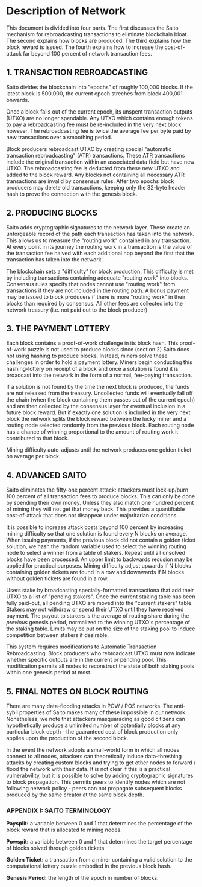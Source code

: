 # Description of Network

This document is divided into four parts. The first discusses the Saito mechanism for rebroadcasting transactions to eliminate blockchain bloat. The second explains how blocks are produced. The third explains how the block reward is issued. The fourth explains how to increase the cost-of-attack far beyond 100 percent of network transaction fees.

## 1. TRANSACTION REBROADCASTING

Saito divides the blockchain into "epochs" of roughly 100,000 blocks. If the latest block is 500,000, the current epoch streches from block 400,001 onwards.

Once a block falls out of the current epoch, its unspent transaction outputs (UTXO) are no longer spendable. Any UTXO which contains enough tokens to pay a rebroadcasting fee must be re-included in the very next block however. The rebroadcasting fee is twice the average fee per byte paid by new transactions over a smoothing period.

Block producers rebroadcast UTXO by creating special "automatic transaction rebroadcasting" (ATR) transactions. These ATR transactions include the original transaction within an associated data field but have new UTXO. The rebroadcasting fee is deducted from these new UTXO and added to the block reward. Any blocks not containing all necessary ATR transactions are invalid by consensus rules. After two epochs block producers may delete old transactions, keeping only the 32-byte header hash to prove the connection with the genesis block.


## 2. PRODUCING BLOCKS

Saito adds cryptographic signatures to the network layer. These create an unforgeable record of the path each transaction has taken into the network. This allows us to measure the "routing work" contained in any transaction. At every point in its journey the routing work in a transaction is the value of the transaction fee halved with each additional hop beyond the first that the transaction has taken into the network.

The blockchain sets a "difficulty" for block production. This difficulty is met by including transactions containing adequate "routing work" into blocks. Consensus rules specify that nodes cannot use "routing work" from transactions if they are not included in the routing path. A bonus payment may be issued to block producers if there is more "routing work" in their blocks than required by consensus. All other fees are collected into the network treasury (i.e. not paid out to the block producer)


## 3. THE PAYMENT LOTTERY

Each block contains a proof-of-work challenge in its block hash. This proof-of-work puzzle is not used to produce blocks since (section 2) Saito does not using hashing to produce blocks. Instead, miners solve these challenges in order to hold a payment lottery. Miners begin conducting this hashing-lottery on receipt of a block and once a solution is found it is broadcast into the network in the form of a normal, fee-paying transaction.

If a solution is not found by the time the next block is produced, the funds are not released from the treasury. Uncollected funds will eventually fall off the chain (when the block containing them passes out of the current epoch) and are then collected by the consensus layer for eventual inclusion in a future block reward. But if exactly one solution is included in the very next block the network splits the block reward between the lucky miner and a routing node selected randomly from the previous block. Each routing node has a chance of winning proportional to the amount of routing work it contributed to that block.

Mining difficulty auto-adjusts until the network produces one golden ticket on average per block. 



## 4. ADVANCED SAITO

Saito eliminates the fifty-one percent attack: attackers must lock-up/burn 100 percent of all transaction fees to produce blocks. This can only be done by spending their own money. Unless they also match one hundred percent of mining they will not get that money back. This provides a quantifiable cost-of-attack that does not disappear under majoritarian conditions.

It is possible to increase attack costs beyond 100 percent by increasing mining difficulty so that one solution is found every N blocks on average. When issuing payments, if the previous block did not contain a golden ticket solution, we hash the random variable used to select the winning routing node to select a winner from a table of stakers. Repeat until all unsolved blocks have been processed. An upper limit to backwards recusion may be applied for practical purposes. Mining difficulty adjust upwards if N blocks containing golden tickets are found in a row and downwards if N blocks without golden tickets are found in a row. 

Users stake by broadcasting specially-formatted transactiona that add their UTXO to a list of "pending stakers". Once the current staking table has been fully paid-out, all pending UTXO are moved into the "current stakers" table. Stakers may not withdraw or spend their UTXO until they have received payment. The payout to stakers is the average of routing share during the *previous* genesis period, normalized to the winning UTXO's percentage of the staking table. Limits may be put on the size of the staking pool to induce competition between stakers if desirable.

This system requires modifications to Automatic Transaction Rebroadcasting. Block producers who rebroadcast UTXO must now indicate whether specific outputs are in the current or pending pool. This modification permits all nodes to reconstruct the state of both staking pools within one genesis period at most.



## 5. FINAL NOTES ON BLOCK ROUTING

There are many data-flooding attacks in POW / POS networks. The anti-sybil properties of Saito makes many of these impossible in our network. Nonetheless, we note that attackers masquarading as good citizens can hypothetically produce a unlimited number of potentially blocks at any particular block depth - the guaranteed cost of block production only applies upon the production of the second block.

In the event the network adopts a small-world form in which all nodes connect to all nodes, attackers can theoretically induce data-threshing attacks by creating custom blocks and trying to get other nodes to forward / flood the network with their data. It is not clear if this is a practical vulnerabvility, but it is possible to solve by adding cryptographic signatures to block propagation. This permits peers to identify nodes which are not following network policy - peers can not propagate subsequent blocks produced by the same creator at the same block depth.


### APPENDIX I: SAITO TERMINOLOGY

**Paysplit:** a variable between 0 and 1 that determines the percentage of the block reward that is allocated to mining nodes.

**Powspit:** a variable between 0 and 1 that determines the target percentage of blocks solved through golden tickets.

**Golden Ticket:** a transaction from a miner containing a valid solution to the computational lottery puzzle embodied in the previous block hash.

**Genesis Period:** the length of the epoch in number of blocks.


